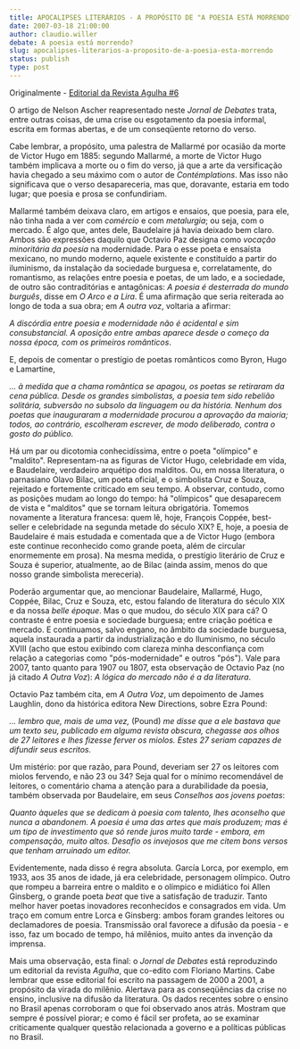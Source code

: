 ```yaml
---
title: APOCALIPSES LITERÁRIOS - A PROPÓSITO DE "A POESIA ESTÁ MORRENDO?"
date: 2007-03-18 21:00:00
author: claudio.willer
debate: A poesia está morrendo?
slug: apocalipses-literarios-a-proposito-de-a-poesia-esta-morrendo
status: publish 
type: post
---
```


Originalmente - [Editorial da Revista Agulha #6](http://www.secrel.com.br/jpoesia/agulha6.html#editorial)  
  



O artigo de Nelson Ascher reapresentado neste *Jornal de Debates*
trata, entre outras coisas, de uma crise ou esgotamento da poesia
informal, escrita em formas abertas, e de um conseqüente retorno
do verso.



Cabe lembrar, a propósito, uma palestra de Mallarmé por
ocasião da morte de Victor Hugo em 1885: segundo Mallarmé,
a morte de Victor Hugo também implicava a morte ou o fim do
verso, já que a arte da versificação havia
chegado a seu máximo com o autor de *Contémplations*.
Mas isso não significava que o verso desapareceria, mas que,
doravante, estaria em todo lugar; que poesia e prosa se confundiriam.



Mallarmé também deixava claro, em artigos e ensaios,
que poesia, para ele, não tinha nada a ver com *comércio*
e com *metalurgia*; ou seja, com o mercado. É algo que,
antes dele, Baudelaire já havia deixado bem claro. Ambos são
expressões daquilo que Octavio Paz designa como *vocação
minoritária da poesia* na modernidade. Para o esse poeta e
ensaísta mexicano, no mundo moderno, aquele existente e
constituído a partir do iluminismo, da instalação
da sociedade burguesa e, correlatamente, do romantismo, as relações
entre poesia e poetas, de um lado, e a sociedade, de outro são
contraditórias e antagônicas: *A poesia é
desterrada do mundo burguês*, disse em *O Arco e a Lira*.
É uma afirmação que seria reiterada ao longo de
toda a sua obra; em *A outra voz*, voltaria a afirmar:



*A discórdia entre poesia e modernidade não é
acidental e sim consubstancial. A oposição entre ambas
aparece desde o começo da nossa época, com os primeiros
românticos*. 




E, depois de comentar o prestígio de poetas românticos
como Byron, Hugo e Lamartine,



*... à medida que a chama romântica se apagou, os
poetas se retiraram da cena pública. Desde os grandes
simbolistas, a poesia tem sido rebelião solitária,
subversão no subsolo da linguagem ou da história.
Nenhum dos poetas que inauguraram a modernidade procurou a aprovação
da maioria; todos, ao contrário, escolheram escrever, de modo
deliberado, contra o gosto do público.*



Há um par ou dicotomia conhecidíssima, entre o poeta
"olímpico" e "maldito". Representam-na
as figuras de Victor Hugo, celebridade em vida, e Baudelaire,
verdadeiro arquétipo dos malditos. Ou, em nossa literatura, o
parnasiano Olavo Bilac, um poeta oficial, e o simbolista Cruz e
Souza, rejeitado e fortemente criticado em seu tempo. A observar,
contudo, como as posições mudam ao longo do tempo: há
"olímpicos" que desaparecem de vista e "malditos"
que se tornam leitura obrigatória. Tomemos novamente a
literatura francesa: quem lê, hoje, François Coppée,
best-seller e celebridade na segunda metade do século XIX? E,
hoje, a poesia de Baudelaire é mais estudada e comentada que a
de Victor Hugo (embora este continue reconhecido como grande poeta,
além de circular enormemente em prosa). Na mesma medida, o
prestígio literário de Cruz e Souza é superior,
atualmente, ao de Bilac (ainda assim, menos do que nosso grande
simbolista mereceria).



Poderão argumentar que, ao mencionar Baudelaire, Mallarmé,
Hugo, Coppée, Bilac, Cruz e Souza, etc, estou falando de
literatura do século XIX e da nossa *belle époque*.
Mas o que mudou, do século XIX para cá? O contraste é
entre poesia e sociedade burguesa; entre criação
poética e mercado. E continuamos, salvo engano, no âmbito
da sociedade burguesa, aquela instaurada a partir da industrialização
e do Iluminismo, no século XVIII (acho que estou exibindo com
clareza minha desconfiança com relação a
categorias como "pós-modernidade" e outros "pós").
Vale para 2007, tanto quanto para 1907 ou 1807, esta observação
de Octavio Paz (no já citado *A Outra Voz*): *A lógica
do mercado não é a da literatura*.



Octavio Paz também cita, em *A Outra Voz*, um depoimento
de James Laughlin, dono da histórica editora New Directions,
sobre Ezra Pound:



*... lembro que, mais de uma vez,* (Pound) *me disse que a ele
bastava que um texto seu, publicado em alguma revista obscura,
chegasse aos olhos de 27 leitores e lhes fizesse ferver os miolos.
Estes 27 seriam capazes de difundir seus escritos.*



Um mistério: por que razão, para Pound, deveriam ser 27
os leitores com miolos fervendo, e não 23 ou 34? Seja qual for
o mínimo recomendável de leitores, o comentário
chama a atenção para a durabilidade da poesia, também
observada por Baudelaire, em seus *Conselhos aos jovens poetas*:



*Quanto àqueles que se dedicam à poesia com talento,
lhes aconselho que nunca a abandonem. A poesia é uma das artes
que mais produzem; mas é um tipo de investimento que só
rende juros muito tarde - embora, em compensação,
muito altos. Desafio os invejosos que me citem bons versos que tenham
arruinado um editor.*



Evidentemente, nada disso é regra absoluta. García
Lorca, por exemplo, em 1933, aos 35 anos de idade, já era
celebridade, personagem olímpico. Outro que rompeu a barreira
entre o maldito e o olímpico e midiático foi Allen
Ginsberg, o grande poeta *beat* que tive a satisfação
de traduzir. Tanto melhor haver poetas inovadores reconhecidos e
consagrados em vida. Um traço em comum entre Lorca e Ginsberg:
ambos foram grandes leitores ou declamadores de poesia. Transmissão
oral favorece a difusão da poesia - e isso, faz um
bocado de tempo, há milênios, muito antes da invenção
da imprensa.



Mais uma observação, esta final: o *Jornal de Debates*
está reproduzindo um editorial da revista *Agulha*, que
co-edito com Floriano Martins. Cabe lembrar que esse editorial foi
escrito na passagem de 2000 a 2001, a propósito da virada do
milênio. Alertava para as conseqüências da crise no
ensino, inclusive na difusão da literatura. Os dados recentes
sobre o ensino no Brasil apenas corroboram o que foi observado anos
atrás. Mostram que sempre é possível piorar; e
como é fácil ser profeta, ao se examinar criticamente
qualquer questão relacionada a governo e a políticas
públicas no Brasil.


